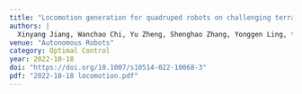 ```yaml
---
title: "Locomotion generation for quadruped robots on challenging terrains via quadratic programming"
authors: |
  Xinyang Jiang, Wanchao Chi, Yu Zheng, Shenghao Zhang, Yonggen Ling, **Jiafeng Xu**, Zhengyou Zhang
venue: "Autonomous Robots"
category: Optimal Control
year: 2022-10-18
doi: "https://doi.org/10.1007/s10514-022-10068-3"
pdf: "2022-10-18 locomotion.pdf"
---
```

